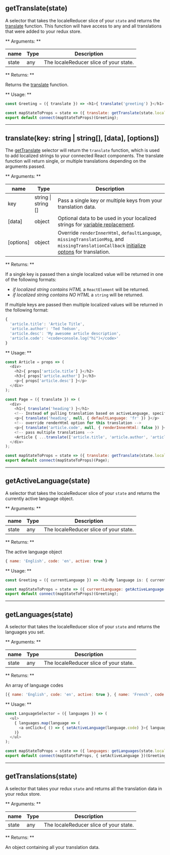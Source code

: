 ## getTranslate(state)

A selector that takes the localeReducer slice of your `state` and returns the [translate](#translatekey-string-string-data) function. This function will have access to any and all translations that were added to your redux store.

** Arguments: **

name | Type | Description
--------- | ----------| ------------
state | any | The localeReducer slice of your state.

** Returns: **

Returns the [translate](#translatekey-string-string-data) function.

** Usage: **

```javascript
const Greeting = ({ translate }) => <h1>{ translate('greeting') }</h1>

const mapStateToProps = state => ({ translate: getTranslate(state.locale) });
export default connect(mapStateToProps)(Greeting);
```


--------------------



## translate(key: string | string[], [data], [options])

The [getTranslate](#gettranslatestate) selector will return the `translate` function, which is used to add localized strings to your connected React components. The translate function will return single, or multiple translations depending on the arguments passed. 

** Arguments: **

name | Type | Description
--------- | ----------| ------------
key | string \| string [] | Pass a single key or multiple keys from your translation data.
[data] | object | Optional data to be used in your localized strings for [variable replacement](/features/#insert-dynamic-content-into-translations).
[options]| object | Override `renderInnerHtml`, `defaultLanguage`, `missingTranslationMsg`, and `missingTranslationCallback` [initialize optons](/api/action-creators/#initializelanguages-options) for translation.

** Returns: **

If a single key is passed then a single localized value will be returned in one of the following formats:

* *if localized string contains HTML* a `ReactElement` will be returned.
* *if localized string contains NO HTML* a `string` will be returned.

If multiple keys are passed then multiple localized values will be returned in the following format:

```javascript
{
  'article.title': 'Article Title',
  'article.author': 'Ted Tedson',
  'article.desc': 'My awesome article description',
  'article.code': '<code>console.log("hi")</code>'
}
```

** Usage: **

```javascript
const Article = props => (
  <div>
    <h2>{ props['article.title'] }</h2>
    <h3>{ props['article.author'] }</h3>
    <p>{ props['article.desc'] }</p>
  </div>
);

const Page = ({ translate }) => (
  <div>
    <h1>{ translate('heading') }</h1>
    <!-- Instead of pulling translation based on activeLanguage, specify language using defaultLanguage option -->
    <p>{ translate('heading', null, { defaultLanguage: 'fr' }) }</p>
    <!-- override renderHtml option for this translation -->
    <p>{ translate('article.code', null, { renderInnerHtml: false }) }</p>
    <!-- pass multiple translations -->
    <Article { ...translate(['article.title', 'article.author', 'article.desc'], { name: 'Ted' }) } />
  </div>
);

const mapStateToProps = state => ({ translate: getTranslate(state.locale) });
export default connect(mapStateToProps)(Page);
```


--------------------


## getActiveLanguage(state)

A selector that takes the localeReducer slice of your `state` and returns the currently active language object.

** Arguments: **

name | Type | Description
--------- | ----------| ------------
state | any | The localeReducer slice of your state.

** Returns: **

The active language object 

```javascript
{ name: 'English', code: 'en', active: true }
```

** Usage: **

```javascript
const Greeting = ({ currentLanguage }) => <h1>My language is: { currentLanguage }</h1>

const mapStateToProps = state => ({ currentLanguage: getActiveLanguage(state.locale).code });
export default connect(mapStateToProps)(Greeting);
```


--------------------


## getLanguages(state)

A selector that takes the localeReducer slice of your `state` and returns the languages you set.

** Arguments: **

name | Type | Description
--------- | ----------| ------------
state | any | The localeReducer slice of your state.

** Returns: ** 

An array of language codes 

```javascript
[{ name: 'English', code: 'en', active: true }, { name: 'French', code: 'fr', active: false }]
```

** Usage: **

```javascript
const LanguageSelector = ({ languages }) => (
  <ul>
    { languages.map(language => (
      <a onClick={ () => { setActiveLanguage(language.code) }>{ language.name }</a>
    )}
  </ul>
);

const mapStateToProps = state => ({ languages: getLanguages(state.locale) });
export default connect(mapStateToProps, { setActiveLanguage })(Greeting);
```


--------------------



## getTranslations(state)

A selector that takes your redux `state` and returns all the translation data in your redux store.

** Arguments: **

name | Type | Description
--------- | ----------| ------------
state | any | The localeReducer slice of your state.

** Returns: ** 

An object containing all your translation data.
